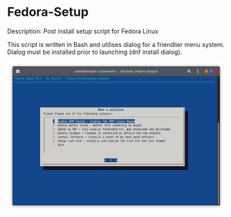# Fedora-Setup
Description: Post install setup script for Fedora Linux

This script is written in Bash and utilises dialog for a friendlier menu system. Dialog must be installed prior to launching (dnf install dialog).

![Screenshot](fedora-setup-screenshot.png)
